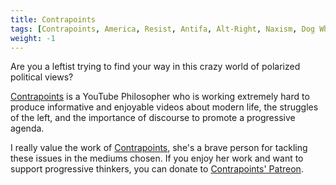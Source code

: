 ```yaml
---
title: Contrapoints
tags: [Contrapoints, America, Resist, Antifa, Alt-Right, Naxism, Dog Whistling]
weight: -1
---
```


Are you a leftist trying to find your way in this crazy world of polarized political views?

[Contrapoints][Contrapoints] is a YouTube Philosopher who is working extremely hard to produce informative and enjoyable videos about modern life, the struggles of the left, and the importance of discourse to promote a progressive agenda.

I really value the work of [Contrapoints][Contrapoints], she's a brave person for tackling these issues in the mediums chosen. If you enjoy her work and want to support progressive thinkers, you can donate to [Contrapoints' Patreon](https://patreon.com/contrapoints).

[Contrapoints]: https://www.youtube.com/contrapoints
